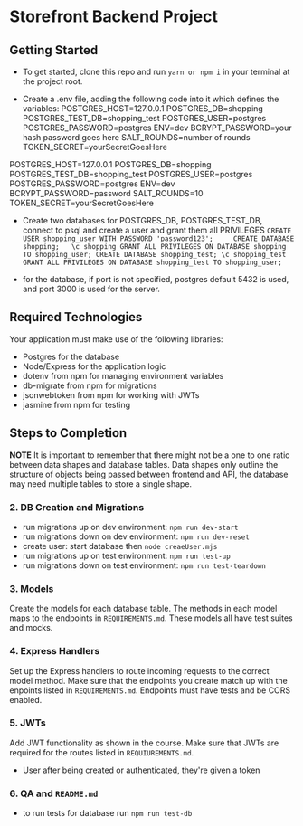 # Storefront Backend Project

## Getting Started

- To get started, clone this repo and run `yarn or npm i` in your terminal at the project root.

- Create a .env file, adding the following code into it which defines the variables:
POSTGRES_HOST=127.0.0.1
POSTGRES_DB=shopping
POSTGRES_TEST_DB=shopping_test
POSTGRES_USER=postgres
POSTGRES_PASSWORD=postgres
ENV=dev
BCRYPT_PASSWORD=your hash password goes here
SALT_ROUNDS=number of rounds
TOKEN_SECRET=yourSecretGoesHere

POSTGRES_HOST=127.0.0.1
POSTGRES_DB=shopping
POSTGRES_TEST_DB=shopping_test
POSTGRES_USER=postgres
POSTGRES_PASSWORD=postgres
ENV=dev
BCRYPT_PASSWORD=password
SALT_ROUNDS=10
TOKEN_SECRET=yourSecretGoesHere

- Create two databases for POSTGRES_DB, POSTGRES_TEST_DB, connect to psql and create a user and grant them all PRIVILEGES
`
CREATE USER shopping_user WITH PASSWORD 'password123';    
CREATE DATABASE shopping;  
\c shopping
GRANT ALL PRIVILEGES ON DATABASE shopping TO shopping_user;
CREATE DATABASE shopping_test;
\c shopping_test
GRANT ALL PRIVILEGES ON DATABASE shopping_test TO shopping_user;
`

- for the database, if port is not specified, postgres default 5432 is used, and port 3000 is used for the server.

## Required Technologies
Your application must make use of the following libraries:
- Postgres for the database
- Node/Express for the application logic
- dotenv from npm for managing environment variables
- db-migrate from npm for migrations
- jsonwebtoken from npm for working with JWTs
- jasmine from npm for testing

## Steps to Completion


**NOTE** It is important to remember that there might not be a one to one ratio between data shapes and database tables. Data shapes only outline the structure of objects being passed between frontend and API, the database may need multiple tables to store a single shape. 

### 2.  DB Creation and Migrations

- run migrations up on dev environment: `npm run dev-start`
- run migrations down on dev environment: `npm run dev-reset`
- create user: start database then `node creaeUser.mjs`
- run migrations up on test environment: `npm run test-up`
- run migrations down on test environment: `npm run test-teardown`

### 3. Models

Create the models for each database table. The methods in each model maps to the endpoints in `REQUIREMENTS.md`. These models all have test suites and mocks.

### 4. Express Handlers

Set up the Express handlers to route incoming requests to the correct model method. Make sure that the endpoints you create match up with the enpoints listed in `REQUIREMENTS.md`. Endpoints must have tests and be CORS enabled. 

### 5. JWTs

Add JWT functionality as shown in the course. Make sure that JWTs are required for the routes listed in `REQUIUREMENTS.md`.
- User after being created or authenticated, they're given a token

### 6. QA and `README.md`

- to run tests for database run `npm run test-db`
